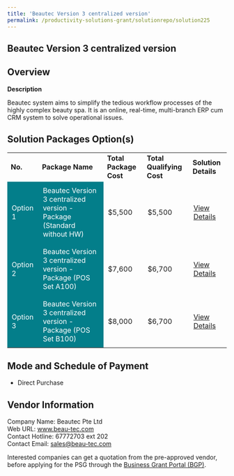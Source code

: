 ```yaml
---
title: 'Beautec Version 3 centralized version'
permalink: /productivity-solutions-grant/solutionrepo/solution225
---
```


## Beautec Version 3 centralized version

## Overview

**Description**

Beautec system aims to simplify the tedious workflow processes of the highly complex beauty spa. It is an online, real-time, multi-branch ERP cum CRM system to solve operational issues. 

## Solution Packages Option(s)

<table>
<tr>
<td><b>No.</b></td>
<td><b>Package Name</b></td>
<td><b>Total Package Cost</b></td>
<td><b>Total Qualifying Cost</b></td>
<td><b>Solution Details</b></td>
</tr>
<tr>
<td style='padding: 10px; background-color: #037E8A; color: #FFFFFF;'>Option 1</td>
<td style='padding: 10px; background-color: #037E8A; color: #FFFFFF;'>Beautec Version 3 centralized version - Package (Standard without HW)</td>
<td style='padding: 10px;'>$5,500</td>
<td style='padding: 10px;'>$5,500</td>
<td style='padding: 10px;'><a href='https://www.gobusiness.gov.sg/images/psg/Desensitised_Beautec_Annex_3_CR_wef_14_Jan_2021_Part_1.pdf' target='_blank'>View Details</a></td>
</tr>
<tr>
<td style='padding: 10px; background-color: #037E8A; color: #FFFFFF;'>Option 2</td>
<td style='padding: 10px; background-color: #037E8A; color: #FFFFFF;'>Beautec Version 3 centralized version - Package (POS Set A100)</td>
<td style='padding: 10px;'>$7,600</td>
<td style='padding: 10px;'>$6,700</td>
<td style='padding: 10px;'><a href='https://www.gobusiness.gov.sg/images/psg/Desensitised_Beautec_Annex_3_CR_wef_14_Jan_2021_Part_2.pdf' target='_blank'>View Details</a></td>
</tr>
<tr>
<td style='padding: 10px; background-color: #037E8A; color: #FFFFFF;'>Option 3</td>
<td style='padding: 10px; background-color: #037E8A; color: #FFFFFF;'>Beautec Version 3 centralized version - Package (POS Set B100)</td>
<td style='padding: 10px;'>$8,000</td>
<td style='padding: 10px;'>$6,700</td>
<td style='padding: 10px;'><a href='https://www.gobusiness.gov.sg/images/psg/Desensitised_Beautec_Annex_3_CR_wef_14_Jan_2021_Part_3.pdf' target='_blank'>View Details</a></td>
</tr>
</table>

## Mode and Schedule of Payment

 - Direct Purchase

## Vendor Information

 Company Name: Beautec Pte Ltd<br>Web URL: www.beau-tec.com<br>Contact Hotline: 67772703 ext 202<br>Contact Email: sales@beau-tec.com

Interested companies can get a quotation from the pre-approved vendor, before applying for the PSG through the <a href='https://www.businessgrants.gov.sg/' target='_blank' rel='noopener'>Business Grant Portal (BGP)</a>.

<script src="/jquery/resize-tables.js"></script>
